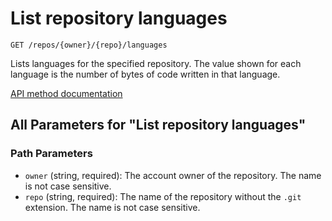 # List repository languages

`GET /repos/{owner}/{repo}/languages`

Lists languages for the specified repository. The value shown for each language is the number of bytes of code written in that language.

[API method documentation](https://docs.github.com/rest/repos/repos#list-repository-languages)

## All Parameters for "List repository languages"

### Path Parameters

- `owner` (string, required): The account owner of the repository. The name is not case sensitive.
- `repo` (string, required): The name of the repository without the `.git` extension. The name is not case sensitive.
